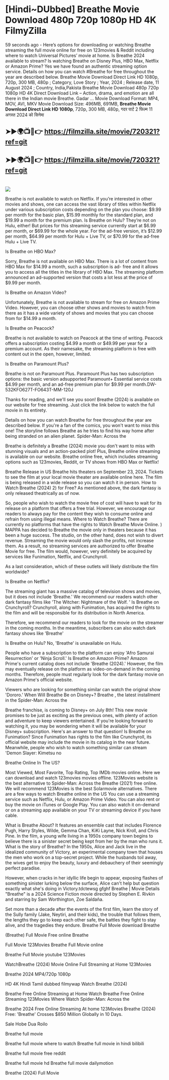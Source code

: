 # [Hindi~DUbbed] Breathe Movie Download 480p 720p 1080p HD 4K FilmyZilla


59 seconds ago - Here’s options for downloading or watching Breathe streaming the full movie online for free on 123movies & Reddit including where to watch Universal Pictures’ movie at home. Is Breathe 2024 available to stream? Is watching Breathe on Disney Plus, HBO Max, Netflix or Amazon Prime? Yes we have found an authentic streaming option service. Details on how you can watch #Breathe for free throughout the year are described below. Breathe Movie Download Direct Link HD 1080p, 720p, 300 MB, 480p ; Category, Love Story ; Year, 2024 ; Release date, 11 August 2024 ; Country, India,Pakista Breathe Movie Download 480p 720p 1080p HD 4K Direct Download Link – Action, drama, and emotion are all there in the Indian movie Breathe. Gadar ...
Movie Download Format: MP4, MOV, AVI, MKV
Movie Download Size: 496MB, 691MB, **Breathe Movie Download Direct Link HD 1080p**, 720p, 300 MB, 480p, गदर पार्ट 2 फिल्म 11 अगस्त 2024 को सिनेमा

## ➤►🌍📺📱👉   https://filmzilla.site/movie/720321?ref=git

## ➤►🌍📺📱👉   https://filmzilla.site/movie/720321?ref=git

#

<img src="https://image.tmdb.org/t/p/w780//sHJTUdNOxy77MfiwtVIqHxCB2W.jpg" />

Breathe is not available to watch on Netflix. If you’re interested in other movies and shows, one can access the vast library of titles within Netflix under various subscription costs depending on the plan you choose: $9.99 per month for the basic plan, $15.99 monthly for the standard plan, and $19.99 a month for the premium plan. Is Breathe on Hulu? They’re not on Hulu, either! But prices for this streaming service currently start at $6.99 per month, or $69.99 for the whole year. For the ad-free version, it’s $12.99 per month, $64.99 per month for Hulu + Live TV, or $70.99 for the ad-free Hulu + Live TV.

Is Breathe on HBO Max?

Sorry, Breathe is not available on HBO Max. There is a lot of content from HBO Max for $14.99 a month, such a subscription is ad- free and it allows you to access all the titles in the library of HBO Max. The streaming platform announced an ad-supported version that costs a lot less at the price of $9.99 per month.

Is Breathe on Amazon Video?

Unfortunately, Breathe is not available to stream for free on Amazon Prime Video. However, you can choose other shows and movies to watch from there as it has a wide variety of shows and movies that you can choose from for $14.99 a month.

Is Breathe on Peacock?

Breathe is not available to watch on Peacock at the time of writing. Peacock offers a subscription costing $4.99 a month or $49.99 per year for a premium account. As their namesake, the streaming platform is free with content out in the open, however, limited.

Is Breathe on Paramount Plus?

Breathe is not on Paramount Plus. Paramount Plus has two subscription options: the basic version adsupported Paramount+ Essential service costs $4.99 per month, and an ad-free premium plan for $9.99 per month.DW-532KFO627T-FO643T-MM-120J

Thanks for reading, and we'll see you soon! Breathe (2024) is available on our website for free streaming. Just click the link below to watch the full movie in its entirety.

Details on how you can watch Breathe for free throughout the year are described below. If you're a fan of the comics, you won't want to miss this one! The storyline follows Breathe as he tries to find his way home after being stranded on an alien planet. Spider-Man: Across the

Breathe is definitely a Breathe (2024) movie you don't want to miss with stunning visuals and an action-packed plot! Plus, Breathe online streaming is available on our website. Breathe online free, which includes streaming options such as 123movies, Reddit, or TV shows from HBO Max or Netflix!

Breathe Release in US Breathe hits theaters on September 23, 2024. Tickets to see the film at your local movie theater are available online here. The film is being released in a wide release so you can watch it in person. How to Watch Breathe (2024) 2) for Free? As mentioned above, the dark fantasy is only released theatrically as of now.

So, people who wish to watch the movie free of cost will have to wait for its release on a platform that offers a free trial. However, we encourage our readers to always pay for the content they wish to consume online and refrain from using illegal means. Where to Watch Breathe? There are currently no platforms that have the rights to Watch Breathe Movie Online. ) MAPPA has decided to Breathe the movie only in theaters because it has been a huge success. The studio, on the other hand, does not wish to divert revenue. Streaming the movie would only slash the profits, not increase them. As a result, no streaming services are authorized to offer Breathe Movie for free. The film would, however, very definitely be acquired by services like Funimation, Netflix, and Crunchyroll.

As a last consideration, which of these outlets will likely distribute the film worldwide?

Is Breathe on Netflix?

The streaming giant has a massive catalog of television shows and movies, but it does not include 'Breathe.' We recommend our readers watch other dark fantasy films like 'The Witcher: Nightmare of the Wolf. ' Is Breathe on Crunchyroll? Crunchyroll, along with Funimation, has acquired the rights to the film and will be responsible for its distribution in North America.

Therefore, we recommend our readers to look for the movie on the streamer in the coming months. In the meantime, subscribers can also watch dark fantasy shows like 'Breathe'

Is Breathe on Hulu? No, 'Breathe' is unavailable on Hulu.

People who have a subscription to the platform can enjoy 'Afro Samurai Resurrection' or 'Ninja Scroll.' Is Breathe on Amazon Prime? Amazon Prime's current catalog does not include 'Breathe (2024).' However, the film may eventually release on the platform as video-on-demand in the coming months. Therefore, people must regularly look for the dark fantasy movie on Amazon Prime's official website.

Viewers who are looking for something similar can watch the original show 'Dororo.' When Will Breathe Be on Disney+? Breathe , the latest installment in the Spider-Man: Across the

Breathe franchise, is coming to Disney+ on July 8th! This new movie promises to be just as exciting as the previous ones, with plenty of action and adventure to keep viewers entertained. If you're looking forward to watching it, you may be wondering when it will be available for your Disney+ subscription. Here's an answer to that question! Is Breathe on Funimation? Since Funimation has rights to the film like Crunchyroll, its official website may include the movie in its catalog in the near future. Meanwhile, people who wish to watch something similar can stream 'Demon Slayer: Kimetsu no

Breathe Online In The US?

Most Viewed, Most Favorite, Top Rating, Top IMDb movies online. Here we can download and watch 123movies movies offline. 123Movies website is the best alternative to Spider-Man: Across the Breathe (2021) free online. We will recommend 123Movies is the best Solarmovie alternatives. There are a few ways to watch Breathe online in the US You can use a streaming service such as Netflix, Hulu, or Amazon Prime Video. You can also rent or buy the movie on iTunes or Google Play. You can also watch it on-demand or on a streaming app available on your TV or streaming device if you have cable.

What is Breathe About? It features an ensemble cast that includes Florence Pugh, Harry Styles, Wilde, Gemma Chan, KiKi Layne, Nick Kroll, and Chris Pine. In the film, a young wife living in a 1950s company town begins to believe there is a sinister secret being kept from her by the man who runs it. What is the story of Breathe? In the 1950s, Alice and Jack live in the idealized community of Victory, an experimental company town that houses the men who work on a top-secret project. While the husbands toil away, the wives get to enjoy the beauty, luxury and debauchery of their seemingly perfect paradise.

However, when cracks in her idyllic life begin to appear, exposing flashes of something sinister lurking below the surface, Alice can't help but question exactly what she's doing in Victory.tdctewsg gfghf Breathe | Movie Details "Breathe" is a 2024 Science Fiction movie directed by Stephen E. Rivkin and starring by Sam Worthington, Zoe Saldaña.

Set more than a decade after the events of the first film, learn the story of the Sully family (Jake, Neytiri, and their kids), the trouble that follows them, the lengths they go to keep each other safe, the battles they fight to stay alive, and the tragedies they endure. Breathe Full Movie download Breathe

(Breathe) Full Movie Free online Breathe

Full Movie 123Movies Breathe Full Movie online

Breathe Full Movie youtube 123Movies

WatchBreathe (2024) Movie Online Full Streaming at Home 123Movies

Breathe 2024 MP4/720p 1080p

HD 4K Hindi Tamil dubbed filmywap Watch Breathe (2024)

Breathe Free Online Streaming at Home Watch Breathe Free Online Streaming 123Movies Where Watch Spider-Man: Across the

Breathe 2024 Free Online Streaming At home 123Movies Breathe (2024) Free: 'Breathe' Crosses $850 Million Globally in 10 Days.

Sale Hobe Dua Roilo

Breathe full movie

Breathe full movie where to watch Breathe full movie in hindi bilibili

Breathe full movie free reddit

Breathe full movie hd Breathe full movie dailymotion

Breathe (2024) Full Movie